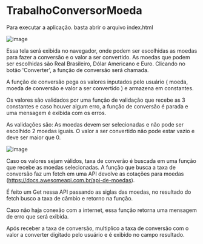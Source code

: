 # TrabalhoConversorMoeda

Para executar a aplicação. basta abrir o arquivo index.html

![image](https://github.com/user-attachments/assets/77941238-0e54-4e1f-80ba-83c64cd5eacb)

Essa tela será exibida no navegador, onde podem ser escolhidas as moedas para fazer a conversão e o valor a ser convertido. As moedas que podem ser escolhidas são Real Brasileiro, Dólar Americano e Euro.
Clicando no botão 'Converter', a função de conversão será chamada.

A função de conversão pega os valores inputados pelo usuário ( moeda, moeda de conversão e valor a ser convertido ) e armazena em constantes.

Os valores são validados por uma função de validação que recebe as 3 constantes e caso houver algum erro, a função de conversão é parada e uma mensagem é exibida com os erros.

As validações são:
As moedas devem ser selecionadas e não pode ser escolhido 2 moedas iguais.
O valor a ser convertido não pode estar vazio e deve ser maior que 0.


![image](https://github.com/user-attachments/assets/334cf733-e588-4b62-897e-8226eef8a2e6)


Caso os valores sejam válidos, taxa de converão é buscada em uma função que recebe as moedas selecionadas.
A função que busca a taxa de conversão faz um fetch em uma API devolve as cotações para moedas (https://docs.awesomeapi.com.br/api-de-moedas).

É feito um Get nessa API passando as siglas das moedas, no resultado do fetch busco a taxa de câmbio e retorno na função.

Caso não haja conexão com a internet, essa função retorna uma mensagem de erro que será exibida.

Após receber a taxa de conversão, multiplico a taxa de conversão com o valor a converter digitado pelo usuário e é exibido no campo resultado.
